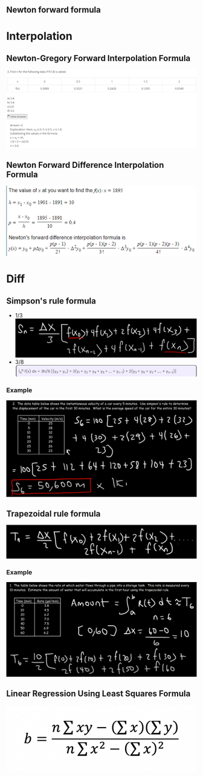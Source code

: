 ## Newton forward formula

# Interpolation
## Newton-Gregory Forward Interpolation Formula
![](./static/newtongregoryinterpolation.png)
## Newton Forward Difference Interpolation Formula
![](./static/newtonforwarddiffinterpolationformula.png)

# Diff
## Simpson's rule formula
- 1/3 ![simsopnsRuleFormula](./static/simpsonsRuleFormula.png)
- 3/8 ![](./static/simpsons38Formula.png)
### Example
![](./static/simpsonRuleExample1.png)

## Trapezoidal rule formula
![](./static/trapezoidalRuleFormula.png)
### Example
![](./static/trapezoidalRuleExample1.png)

## Linear Regression Using Least Squares Formula
![](./static/leastSquaresLinearRegressionFormula.png)